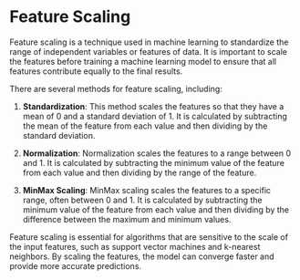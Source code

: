 <h1>Feature Scaling</h1>
<p>Feature scaling is a technique used in machine learning to standardize the range of independent variables or features of data. It is important to scale the features before training a machine learning model to ensure that all features contribute equally to the final results. </p>
<p>There are several methods for feature scaling, including:</p>
<ol>
<li>
<p><strong>Standardization</strong>: This method scales the features so that they have a mean of 0 and a standard deviation of 1. It is calculated by subtracting the mean of the feature from each value and then dividing by the standard deviation.</p>
</li>
<li>
<p><strong>Normalization</strong>: Normalization scales the features to a range between 0 and 1. It is calculated by subtracting the minimum value of the feature from each value and then dividing by the range of the feature.</p>
</li>
<li>
<p><strong>MinMax Scaling</strong>: MinMax scaling scales the features to a specific range, often between 0 and 1. It is calculated by subtracting the minimum value of the feature from each value and then dividing by the difference between the maximum and minimum values.</p>
</li>
</ol>
<p>Feature scaling is essential for algorithms that are sensitive to the scale of the input features, such as support vector machines and k-nearest neighbors. By scaling the features, the model can converge faster and provide more accurate predictions.</p>